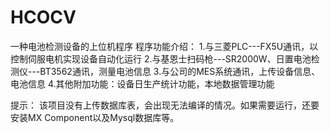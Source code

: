 # HCOCV
一种电池检测设备的上位机程序
程序功能介绍：
1.与三菱PLC---FX5U通讯，以控制伺服电机实现设备自动化运行
2.与基恩士扫码枪---SR2000W、日置电池检测仪---BT3562通讯，测量电池信息
3.与公司的MES系统通讯，上传设备信息、电池信息
4.其他附加功能：设备日生产统计功能，本地数据管理功能


提示：
该项目没有上传数据库表，会出现无法编译的情况。如果需要运行，还要安装MX Component以及Mysql数据库等。

